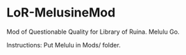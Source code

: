 # LoR-MelusineMod
Mod of Questionable Quality for Library of Ruina. Melulu Go.

Instructions: Put Melulu in Mods/ folder.
